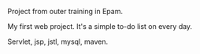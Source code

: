 Project from outer training in Epam.

My first web project. 
It's a simple to-do list on every day.

Servlet, jsp, jstl, mysql, maven.


